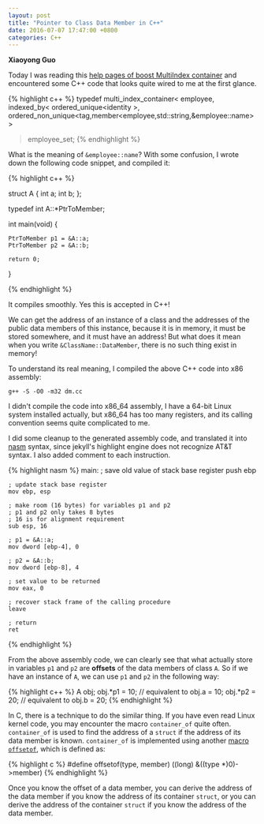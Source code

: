 ```yaml
---
layout: post
title: "Pointer to Class Data Member in C++"
date: 2016-07-07 17:47:00 +0800
categories: C++
---
```


**Xiaoyong Guo**

Today I was reading this 
[help pages of boost MultiIndex container](http://www.boost.org/doc/libs/1_61_0/libs/multi_index/doc/tutorial/basics.html)
and encountered some C++ code that looks quite wired to me at the first glance.

{% highlight c++ %}
typedef multi_index_container<
  employee,
  indexed_by<
    ordered_unique<identity<employee> >,
    ordered_non_unique<tag<name>,member<employee,std::string,&employee::name> >
  >
> employee_set;
{% endhighlight %}

What is the meaning of `&employee::name`? 
With some confusion, I wrote down the following code snippet,
and compiled it:

{% highlight c++ %}

struct A {
    int a;
    int b;
};

typedef int A::*PtrToMember;

int main(void) {

    PtrToMember p1 = &A::a;
    PtrToMember p2 = &A::b;

    return 0;
}

{% endhighlight %}

It compiles smoothly. Yes this is accepted in C++!

We can get the address of an instance of a class 
and the addresses of the public data members of this instance, 
because it is in memory, it must be stored somewhere, and it must have an address!
But what does it mean when you write `&ClassName::DataMember`, 
there is no such thing exist in memory!

To understand its real meaning, I compiled the above C++ code into x86 assembly:

```
g++ -S -O0 -m32 dm.cc
```

I didn't compile the code into x86_64 assembly, 
I have a 64-bit Linux system installed actually, 
but x86_64 has too many registers, 
and its calling convention seems quite complicated to me.

I did some cleanup to the generated assembly code, 
and translated it into [nasm](http://www.nasm.us/) syntax, 
since jekyll's highlight engine does not recognize AT&T syntax.
I also added comment to each instruction.


{% highlight nasm %}
main:
    ; save old value of stack base register
    push ebp 

    ; update stack base register 
    mov ebp, esp

    ; make room (16 bytes) for variables p1 and p2
    ; p1 and p2 only takes 8 bytes
    ; 16 is for alignment requirement
    sub esp, 16

    ; p1 = &A::a;
    mov dword [ebp-4], 0 

    ; p2 = &A::b;
    mov dword [ebp-8], 4

    ; set value to be returned
    mov eax, 0

    ; recover stack frame of the calling procedure
    leave

    ; return
    ret
{% endhighlight %}


From the above assembly code, we can clearly see 
that what actually store in variables `p1` and `p2` 
are **offsets** of the data members of class `A`.
So if we have an instance of `A`, we can use `p1`
and `p2` in the following way:

{% highlight c++ %}
A obj;
obj.*p1 = 10; // equivalent to obj.a = 10;
obj.*p2 = 20; // equivalent to obj.b = 20;
{% endhighlight %}


In C, there is a technique to do the similar thing.
If you have even read Linux kernel code, 
you may encounter the macro `container_of` quite often.
`container_of` is used to find the address of a `struct` 
if the address of its data member is known.
`container_of` is implemented using another 
[macro `offsetof`](https://en.wikipedia.org/wiki/Offsetof),
which is defined as:

{% highlight c %}
#define offsetof(type, member) ((long) &((type *)0)->member)
{% endhighlight %}

Once you know the offset of a data member, you can derive the
address of the data member if you know the address of its container `struct`,
or you can derive the address of the container `struct` if you know the address
of the data member.


 
